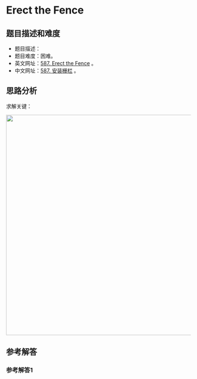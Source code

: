 # Erect the Fence

## 题目描述和难度
+ 题目描述：
+ 题目难度：困难。
+ 英文网址：[587. Erect the Fence](https://leetcode.com/problems/erect-the-fence/description/)  。
+ 中文网址：[587. 安装栅栏](https://leetcode-cn.com/problems/erect-the-fence/description/)  。
## 思路分析
求解关键：

<img src="https://liweiwei1419.github.io/images/leetcode-solution/" width="600">

## 参考解答
### 参考解答1

```java

```